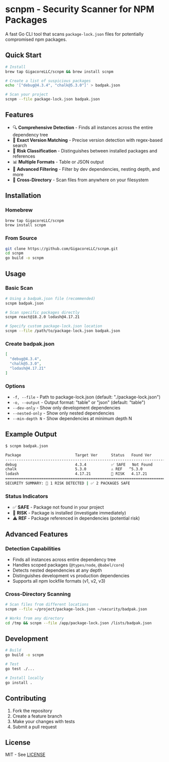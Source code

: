 # scnpm - Security Scanner for NPM Packages

A fast Go CLI tool that scans `package-lock.json` files for potentially compromised npm packages.

## Quick Start

```bash
# Install
brew tap GigacoreLLC/scnpm && brew install scnpm

# Create a list of suspicious packages
echo '["debug@4.3.4", "chalk@5.3.0"]' > badpak.json

# Scan your project
scnpm --file package-lock.json badpak.json
```

## Features

- 🔍 **Comprehensive Detection** - Finds all instances across the entire dependency tree
- 🎯 **Exact Version Matching** - Precise version detection with regex-based search
- 🚨 **Risk Classification** - Distinguishes between installed packages and references
- 📊 **Multiple Formats** - Table or JSON output
- 🔧 **Advanced Filtering** - Filter by dev dependencies, nesting depth, and more
- 📁 **Cross-Directory** - Scan files from anywhere on your filesystem

## Installation

### Homebrew
```bash
brew tap GigacoreLLC/scnpm
brew install scnpm
```

### From Source
```bash
git clone https://github.com/GigacoreLLC/scnpm.git
cd scnpm
go build -o scnpm
```

## Usage

### Basic Scan
```bash
# Using a badpak.json file (recommended)
scnpm badpak.json

# Scan specific packages directly
scnpm react@18.2.0 lodash@4.17.21

# Specify custom package-lock.json location
scnpm --file /path/to/package-lock.json badpak.json
```

### Create badpak.json
```json
[
  "debug@4.3.4",
  "chalk@5.3.0",
  "lodash@4.17.21"
]
```

### Options
- `-f, --file` - Path to package-lock.json (default: "./package-lock.json")
- `-o, --output` - Output format: "table" or "json" (default: "table")
- `--dev-only` - Show only development dependencies
- `--nested-only` - Show only nested dependencies
- `--min-depth N` - Show dependencies at minimum depth N

## Example Output

```bash
$ scnpm badpak.json

Package                        Target Ver      Status   Found Ver       Dev      Line#    Path
------------------------------------------------------------------------------------------------------------------------
debug                          4.3.4           ✅ SAFE   Not Found       -        -        Package not detected in project
chalk                          5.3.0           ⚠️ REF   ^5.3.0          -        -        node_modules/svgo/node_modules/chalk -> chalk
lodash                         4.17.21         🚨 RISK   4.17.21         -        -        node_modules/lodash
========================================================================================================================
SECURITY SUMMARY: 🚨 1 RISK DETECTED | ✅ 2 PACKAGES SAFE
```

### Status Indicators
- ✅ **SAFE** - Package not found in your project
- 🚨 **RISK** - Package is installed (investigate immediately)
- ⚠️ **REF** - Package referenced in dependencies (potential risk)

## Advanced Features

### Detection Capabilities
- Finds all instances across entire dependency tree
- Handles scoped packages (`@types/node`, `@babel/core`)
- Detects nested dependencies at any depth
- Distinguishes development vs production dependencies
- Supports all npm lockfile formats (v1, v2, v3)

### Cross-Directory Scanning
```bash
# Scan files from different locations
scnpm --file ~/project/package-lock.json ~/security/badpak.json

# Works from any directory
cd /tmp && scnpm --file /app/package-lock.json /lists/badpak.json
```

## Development

```bash
# Build
go build -o scnpm

# Test
go test ./...

# Install locally
go install .
```

## Contributing

1. Fork the repository
2. Create a feature branch
3. Make your changes with tests
4. Submit a pull request

## License

MIT - See [LICENSE](LICENSE)

